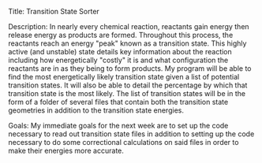 
Title: Transition State Sorter

Description: In nearly every chemical reaction, reactants gain energy then release energy as products are formed. Throughout this process, the reactants reach an energy "peak" known as a transition state. This highly active (and unstable) state details key information about the reaction including how energetically "costly" it is and what configuration the reactants are in as they being to form products. My program will be able to find the most energetically likely transition state given a list of potential transition states. It will also be able to detail the percentage by which that transition state is the most likely. The list of transition states will be in the form of a folder of several files that contain both the transition state geometries in addition to the transition state energies.

Goals: My immediate goals for the next week are to set up the code necessary to read out transition state files in addition to setting up the code necessary to do some correctional calculations on said files in order to make their energies more accurate.
